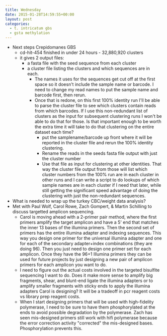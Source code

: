 ```yaml
---
title: Wednesday
date: 2015-01-28T14:59:55+00:00
layout: post
categories:
  - t. intricatum gbs
  - gsta methylation
---
```

  * Next steps Crepidomanes GBS
      * cd-hit-454 finished in under 24 hours - 32,880,920 clusters
      * it gives 2 output files:
          * a fasta file with the seed sequence from each cluster
          * a cluster file listing the clusters and which sequences are in each.
              * The names it uses for the sequences get cut off at the first space so it doesn't include the sample name or barcode. I need to change my read names to put the sample name and barcode first, then rerun.
              * Once that is redone, on this first 100% identity run I'll be able to parse the cluster file to see which clusters contain reads from which barcodes. If I use this non-redundant list of clusters as the input for subsequent clustering runs I won't be able to do that for those. Is that important enough to be worth the extra time it will take to do that clustering on the entire dataset each time?
                  * put the samplename/barcode up front where it will be reported in the cluster file and rerun the 100% identity clustering.
                  * Rename the reads in the seeds fasta file output with just the cluster number
                  * Use that file as input for clustering at other identities. That way the cluster file output from those will list which cluster numbers from the 100% run are in each cluster in other runs and I can write a script to do lookups of which sample names are in each cluster if I need that later, while still getting the significant speed advantage of doing the clustering with just the non-redundant sequences.
  * What is needed to wrap up the turkey CBC/weight data analysis?
  * Met with Paul Wolf, Carol Rowe, Zach Gompert, & Martin Schilling to discuss targetted amplicon sequencing.
      * Carol is moving ahead with a 2-primer pair method, where the first primers amplify the target amplicon and have a 5' end that matches the inner 13 bases of the illumina primers. Then the second set of primers has the entire illumina adapter and indexing sequences. This way you design one primer for the universal illumina adapter and one for each of the secondary adapter+index combinations (they are doing 96). Then you just need to design one primer set for each amplicon. Once they have the 96+1 Illumina primers they can be used for future projects by just designing a new pair of amplicon primers for each amplicon you want to do.
      * I need to figure out the actual costs involved in the targeted bisulfite sequencing I want to do. Does it make more sense to amplify big fragments, shear, and blunt-end ligate the illumina adapters or to amplify smaller fragments with sticky ends to apply the illumina adapters Carol is designing? It will be a tradeoff in pcr reagent costs vs library prep reagent costs.
      * When I start designing primers that will be used with high-fidelity polymerase, I need to be sure to have them phosphorylated at the ends to avoid possible degradation by the polymerase. Zach has seen mis-designed primers still work with hifi polymerase because the error correction activity "corrected" the mis-designed bases. Phosphorylation prevents this.
